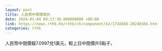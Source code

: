 ```yaml
---
layout: post
title: 人民幣中間價微升
date: 2024-01-04 09:17:30.000000000 +08:00
link: https://news.rthk.hk/rthk/ch/component/k2/1734858-20240104.htm
categories: rthk
---
```


人民幣中間價報7.0997兌1美元，較上日中間價升5點子。
